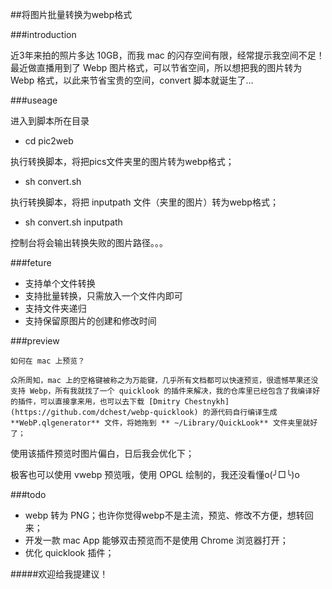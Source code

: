 ##将图片批量转换为webp格式

###introduction

近3年来拍的照片多达 10GB，而我 mac 的闪存空间有限，经常提示我空间不足！最近做直播用到了 Webp 图片格式，可以节省空间，所以想把我的图片转为 Webp 格式，以此来节省宝贵的空间，convert 脚本就诞生了...

###useage

进入到脚本所在目录

- cd pic2web

执行转换脚本，将把pics文件夹里的图片转为webp格式；

- sh convert.sh

执行转换脚本，将把 inputpath 文件（夹里的图片）转为webp格式；

- sh convert.sh inputpath

控制台将会输出转换失败的图片路径。。。

###feture

- 支持单个文件转换
- 支持批量转换，只需放入一个文件内即可
- 支持文件夹递归
- 支持保留原图片的创建和修改时间

###preview

`如何在 mac 上预览？`

    众所周知，mac 上的空格键被称之为万能键，几乎所有文档都可以快速预览，很遗憾苹果还没支持 Webp，所有我就找了一个 quicklook 的插件来解决，我的仓库里已经包含了我编译好的插件，可以直接拿来用，也可以去下载 [Dmitry Chestnykh](https://github.com/dchest/webp-quicklook) 的源代码自行编译生成 **WebP.qlgenerator** 文件，将她拖到 ** ~/Library/QuickLook** 文件夹里就好了；

使用该插件预览时图片偏白，日后我会优化下；

极客也可以使用 vwebp 预览哦，使用 OPGL 绘制的，我还没看懂o(╯□╰)o

###todo

- webp 转为 PNG；也许你觉得webp不是主流，预览、修改不方便，想转回来；
- 开发一款 mac App 能够双击预览而不是使用 Chrome 浏览器打开；
- 优化 quicklook 插件；

#####欢迎给我提建议！